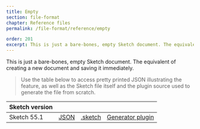 ```yaml
---
title: Empty
section: file-format
chapter: Reference files
permalink: /file-format/reference/empty

order: 201
excerpt: This is just a bare-bones, empty Sketch document. The equivalent of creating a new document and saving it immediately.
---
```


This is just a bare-bones, empty Sketch document. The equivalent of creating a new document and saving it immediately.

> Use the table below to access pretty printed JSON illustrating the feature, as well as the Sketch file itself and the plugin source used to generate the file from scratch.

| Sketch version |                                                                                                    |                                                                                                              |                                                                                                                                           |
| -------------- | -------------------------------------------------------------------------------------------------- | ------------------------------------------------------------------------------------------------------------ | ----------------------------------------------------------------------------------------------------------------------------------------- |
| Sketch 55.1    | [JSON](https://github.com/BohemianCoding/SketchAPI/tree/develop/reference-files/55.1/empty/output) | [.sketch](https://github.com/BohemianCoding/SketchAPI/tree/develop/reference-files/55.1/empty/output.sketch) | [Generator plugin](https://github.com/BohemianCoding/SketchAPI/tree/develop/reference-files/plugin.sketchplugin/Contents/Sketch/empty.js) |

